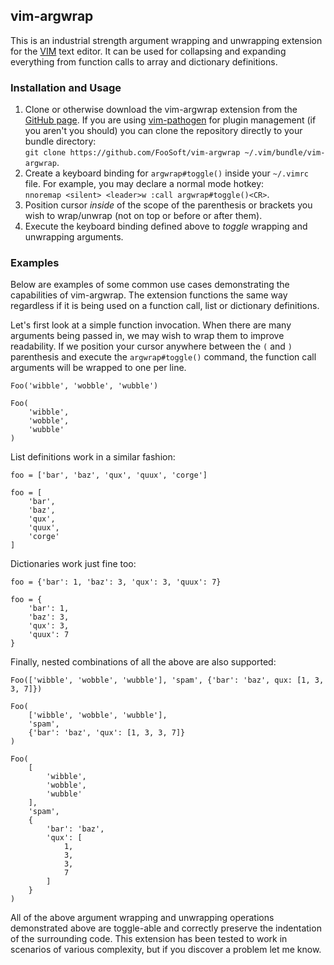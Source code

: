 ## vim-argwrap ##

This is an industrial strength argument wrapping and unwrapping extension for the [VIM](http://www.vim.org/) text
editor. It can be used for collapsing and expanding everything from function calls to array and dictionary definitions.

### Installation and Usage ###

1.  Clone or otherwise download the vim-argwrap extension from the [GitHub
    page](https://github.com/FooSoft/vim-argwrap). If you are using
    [vim-pathogen](https://github.com/tpope/vim-pathogen) for plugin management (if you aren't you should) you can
    clone the repository directly to your bundle directory:<br>`git clone
    https://github.com/FooSoft/vim-argwrap ~/.vim/bundle/vim-argwrap`.
1.  Create a keyboard binding for `argwrap#toggle()` inside your `~/.vimrc` file. For example, you may declare a normal
    mode hotkey:<br>`nnoremap <silent> <leader>w :call argwrap#toggle()<CR>`.
2.  Position cursor *inside* of the scope of the parenthesis or brackets you wish to wrap/unwrap (not on top or before
    or after them).
3.  Execute the keyboard binding defined above to *toggle* wrapping and unwrapping arguments.

### Examples ###

Below are examples of some common use cases demonstrating the capabilities of vim-argwrap. The extension functions the
same way regardless if it is being used on a function call, list or dictionary definitions.

Let's first look at a simple function invocation. When there are many arguments being passed in, we may wish to wrap
them to improve readability. If we position your cursor anywhere between the `(` and `)` parenthesis and execute the
`argwrap#toggle()` command, the function call arguments will be wrapped to one per line.

```
Foo('wibble', 'wobble', 'wubble')

```
```
Foo(
    'wibble',
    'wobble',
    'wubble'
)

```

List definitions work in a similar fashion:

```
foo = ['bar', 'baz', 'qux', 'quux', 'corge']
```
```
foo = [
    'bar',
    'baz',
    'qux',
    'quux',
    'corge'
]
```

Dictionaries work just fine too:

```
foo = {'bar': 1, 'baz': 3, 'qux': 3, 'quux': 7}
```
```
foo = {
    'bar': 1,
    'baz': 3,
    'qux': 3,
    'quux': 7
}
```

Finally, nested combinations of all the above are also supported:

```
Foo(['wibble', 'wobble', 'wubble'], 'spam', {'bar': 'baz', qux: [1, 3, 3, 7]})
```
```
Foo(
    ['wibble', 'wobble', 'wubble'],
    'spam',
    {'bar': 'baz', 'qux': [1, 3, 3, 7]}
)

Foo(
    [
        'wibble',
        'wobble',
        'wubble'
    ],
    'spam',
    {
        'bar': 'baz',
        'qux': [
            1,
            3,
            3,
            7
        ]
    }
)

```

All of the above argument wrapping and unwrapping operations demonstrated above are toggle-able and correctly preserve
the indentation of the surrounding code. This extension has been tested to work in scenarios of various complexity, but
if you discover a problem let me know.
